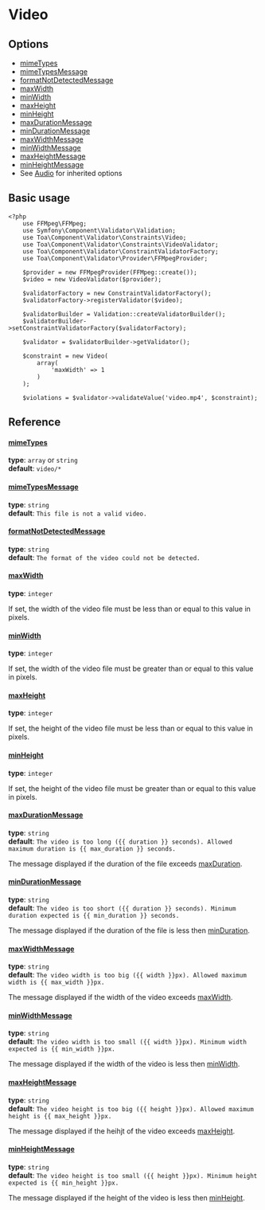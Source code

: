 Video
=====

## Options ##

- [mimeTypes](#mimetypes)
- [mimeTypesMessage](#mimetypesmessage)
- [formatNotDetectedMessage](#formatnotdetectedmessage)
- [maxWidth](#maxwidth)
- [minWidth](#minwidth)
- [maxHeight](#maxheight)
- [minHeight](#minheight)
- [maxDurationMessage](#maxdurationmessage)
- [minDurationMessage](#mindurationmessage)
- [maxWidthMessage](#maxwidthmessage)
- [minWidthMessage](#minwidthmessage)
- [maxHeightMessage](#maxheightmessage)
- [minHeightMessage](#minheightmessage)
- See [Audio](audio.md) for inherited options

## Basic usage

```
<?php
	use FFMpeg\FFMpeg;
	use Symfony\Component\Validator\Validation;
    use Toa\Component\Validator\Constraints\Video;
    use Toa\Component\Validator\Constraints\VideoValidator;
	use Toa\Component\Validator\ConstraintValidatorFactory;
    use Toa\Component\Validator\Provider\FFMpegProvider;
    
    $provider = new FFMpegProvider(FFMpeg::create());
    $video = new VideoValidator($provider);
    
    $validatorFactory = new ConstraintValidatorFactory();
    $validatorFactory->registerValidator($video);
    
    $validatorBuilder = Validation::createValidatorBuilder();
    $validatorBuilder->setConstraintValidatorFactory($validatorFactory);
    
    $validator = $validatorBuilder->getValidator();
    
    $constraint = new Video(
    	array(
            'maxWidth' => 1
    	)
    );
    
    $violations = $validator->validateValue('video.mp4', $constraint);

```

## Reference

#### [mimeTypes](id:mimetypes)

**type**:    `array` or `string`  
**default**: `video/*`

#### [mimeTypesMessage](id:mimetypesmessage)

**type**:    `string`  
**default**: `This file is not a valid video.`

#### [formatNotDetectedMessage](id:formatnotdetectedmessage)

**type**:    `string`  
**default**: `The format of the video could not be detected.`

#### [maxWidth](id:maxwidth)

**type**:    `integer`

If set, the width of the video file must be less than or equal to this value in pixels.

#### [minWidth](id:minwidth)

**type**:    `integer`

If set, the width of the video file must be greater than or equal to this value in pixels.

#### [maxHeight](id:maxheight)

**type**:    `integer`

If set, the height of the video file must be less than or equal to this value in pixels.

#### [minHeight](id:minheight)

**type**:    `integer`

If set, the height of the video file must be greater than or equal to this value in pixels.

#### [maxDurationMessage](id:maxdurationmessage)

**type**:    `string`  
**default**: `The video is too long ({{ duration }} seconds). Allowed maximum duration is {{ max_duration }} seconds.`

The message displayed if the duration of the file exceeds [maxDuration](audio.md#maxduration).

#### [minDurationMessage](id:mindurationmessage)

**type**:    `string`  
**default**: `The video is too short ({{ duration }} seconds). Minimum duration expected is {{ min_duration }} seconds.`

The message displayed if the duration of the file is less then [minDuration](audio.md#minduration).

#### [maxWidthMessage](id:maxwidthmessage)

**type**:    `string`  
**default**: `The video width is too big ({{ width }}px). Allowed maximum width is {{ max_width }}px.`

The message displayed if the width of the video exceeds [maxWidth](#maxwidth).

#### [minWidthMessage](id:minwidthmessage)

**type**:    `string`  
**default**: `The video width is too small ({{ width }}px). Minimum width expected is {{ min_width }}px.`

The message displayed if the width of the video is less then [minWidth](#minwidth).

#### [maxHeightMessage](id:maxheightmessage)

**type**:    `string`  
**default**: `The video height is too big ({{ height }}px). Allowed maximum height is {{ max_height }}px.`

The message displayed if the heihjt of the video exceeds [maxHeight](#maxheight).

#### [minHeightMessage](id:minheightmessage)

**type**:    `string`  
**default**: `The video height is too small ({{ height }}px). Minimum height expected is {{ min_height }}px.`

The message displayed if the height of the video is less then [minHeight](#minheight).
